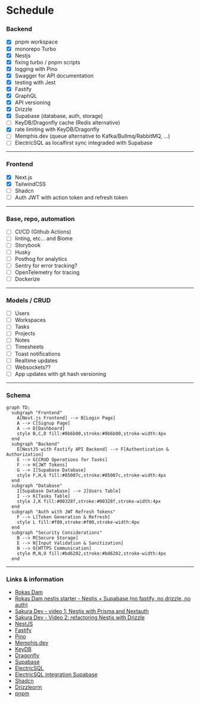 # Schedule

### Backend

- [x] pnpm workspace
- [x] monorepo Turbo
- [x] Nestjs
- [x] fixing turbo / pnpm scripts
- [x] logging with Pino
- [x] Swagger for API documentation
- [x] testing with Jest
- [x] Fastify
- [x] GraphQL
- [x] API versioning
- [x] Drizzle
- [x] Supabase (database, auth, storage)
- [ ] KeyDB/Dragonfly cache (Redis alternative)
- [x] rate limiting with KeyDB/Dragonfly
- [ ] Memphis.dev (queue alternative to Kafka/Bullmq/RabbitMQ, ...)
- [ ] ElectricSQL as localfirst sync integraded with Supabase

---

### Frontend

- [x] Next.js
- [x] TailwindCSS
- [ ] Shadcn
- [ ] Auth JWT with action token and refresh token

---

### Base, repo, automation

- [ ] CI/CD (Github Actions)
- [ ] linting, etc... and Biome
- [ ] Storybook
- [ ] Husky
- [ ] Posthog for analytics
- [ ] Sentry for error tracking?
- [ ] OpenTelemetry for tracing
- [ ] Dockerize

---

### Models / CRUD

- [ ] Users
- [ ] Workspaces
- [ ] Tasks
- [ ] Projects
- [ ] Notes
- [ ] Timesheets
- [ ] Toast notifications
- [ ] Realtime updates
- [ ] Websockets??
- [ ] App updates with git hash versioning

---

### Schema

```mermaid
graph TD;
  subgraph "Frontend"
    A[Next.js Frontend] --> B[Login Page]
    A --> C[Signup Page]
    A --> D[Dashboard]
    style B,C,D fill:#0b6b00,stroke:#0b6b00,stroke-width:4px
  end
  subgraph "Backend"
    E[NestJS with Fastify API Backend] --> F[Authentication & Authorization]
    E --> G[CRUD Operations for Tasks]
    F --> H[JWT Tokens]
    G --> I[Supabase Database]
    style F,H,G fill:#85007c,stroke:#85007c,stroke-width:4px
  end
  subgraph "Database"
    I[Supabase Database] --> J[Users Table]
    I --> K[Tasks Table]
    style J,K fill:#00328f,stroke:#00328f,stroke-width:4px
  end
  subgraph "Auth with JWT Refresh Tokens"
    F --> L[Token Generation & Refresh]
    style L fill:#f00,stroke:#f00,stroke-width:4px
  end
  subgraph "Security Considerations"
    B --> M[Secure Storage]
    E --> N[Input Validation & Sanitization]
    N --> O[HTTPS Communication]
    style M,N,O fill:#bd6202,stroke:#bd6202,stroke-width:4px
  end

```

---

### Links & information

- [Rokas Dam](https://github.com/devRokas)
- [Rokas Dam nestjs starter - Nestjs + Supabase (no fastify, no drizzle, no auth)](https://github.com/devRokas/supabase-nestjs-rest-api-starter-kit)
- [Sakura Dev - video 1: Nestjs with Prisma and Nextauth](https://www.youtube.com/watch?v=khNwrFJ-Xqs)
- [Sakura Dev - Video 2: refactoring Nestjs with Drizzle](https://www.youtube.com/watch?v=l1DGXmmgZ9w)
- [NestJS](https://nestjs.com/)
- [Fastify](https://www.fastify.io/)
- [Pino](https://getpino.io/)
- [Memphis.dev](https://memphis.dev/)
- [KeyDB](https://keydb.dev/)
- [Dragonfly](https://dragonflydb.com/)
- [Supabase](https://supabase.io/)
- [ElectricSQL](https://electricsql.com/)
- [ElectricSQL integration Supabase](https://supabase.com/partners/integrations/electricsql)
- [Shadcn](https://shadcn.com/)
- [Drizzleorm](https://drizzleorm.com/)
- [pnpm](https://pnpm.io/)
